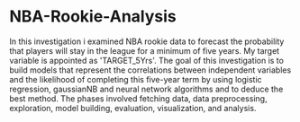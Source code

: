 # NBA-Rookie-Analysis
In this investigation i examined NBA rookie data to forecast the probability that players will stay in the league 
for a minimum of five years. My target variable is appointed as 'TARGET_5Yrs'. The goal of this 
investigation is to build models that represent the correlations between independent variables and the 
likelihood of completing this five-year term by using logistic regression, gaussianNB and neural network
algorithms and to deduce the best method. The phases involved fetching data, data preprocessing, 
exploration, model building, evaluation, visualization, and analysis.
